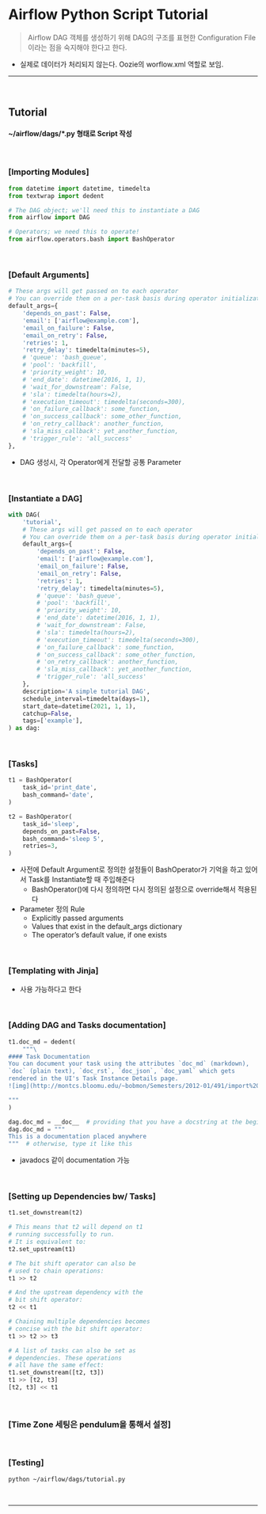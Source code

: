 # Airflow Python Script Tutorial
> Airflow DAG 객체를 생성하기 위해 DAG의 구조를 표현한 Configuration File이라는 점을 숙지해야 한다고 한다. 
* 실제로 데이터가 처리되지 않는다. Oozie의 worflow.xml 역할로 보임.

<hr>
<br>

## Tutorial
#### ~/airflow/dags/*.py 형태로 Script 작성

<br>

### [Importing Modules]
```python
from datetime import datetime, timedelta
from textwrap import dedent

# The DAG object; we'll need this to instantiate a DAG
from airflow import DAG

# Operators; we need this to operate!
from airflow.operators.bash import BashOperator
```

<br>

### [Default Arguments]
```python
# These args will get passed on to each operator
# You can override them on a per-task basis during operator initialization
default_args={
    'depends_on_past': False,
    'email': ['airflow@example.com'],
    'email_on_failure': False,
    'email_on_retry': False,
    'retries': 1,
    'retry_delay': timedelta(minutes=5),
    # 'queue': 'bash_queue',
    # 'pool': 'backfill',
    # 'priority_weight': 10,
    # 'end_date': datetime(2016, 1, 1),
    # 'wait_for_downstream': False,
    # 'sla': timedelta(hours=2),
    # 'execution_timeout': timedelta(seconds=300),
    # 'on_failure_callback': some_function,
    # 'on_success_callback': some_other_function,
    # 'on_retry_callback': another_function,
    # 'sla_miss_callback': yet_another_function,
    # 'trigger_rule': 'all_success'
},
```
* DAG 생성시, 각 Operator에게 전달할 공통 Parameter

<br>

### [Instantiate a DAG]
```python
with DAG(
    'tutorial',
    # These args will get passed on to each operator
    # You can override them on a per-task basis during operator initialization
    default_args={
        'depends_on_past': False,
        'email': ['airflow@example.com'],
        'email_on_failure': False,
        'email_on_retry': False,
        'retries': 1,
        'retry_delay': timedelta(minutes=5),
        # 'queue': 'bash_queue',
        # 'pool': 'backfill',
        # 'priority_weight': 10,
        # 'end_date': datetime(2016, 1, 1),
        # 'wait_for_downstream': False,
        # 'sla': timedelta(hours=2),
        # 'execution_timeout': timedelta(seconds=300),
        # 'on_failure_callback': some_function,
        # 'on_success_callback': some_other_function,
        # 'on_retry_callback': another_function,
        # 'sla_miss_callback': yet_another_function,
        # 'trigger_rule': 'all_success'
    },
    description='A simple tutorial DAG',
    schedule_interval=timedelta(days=1),
    start_date=datetime(2021, 1, 1),
    catchup=False,
    tags=['example'],
) as dag:
```

<br>

### [Tasks]
```python
t1 = BashOperator(
    task_id='print_date',
    bash_command='date',
)

t2 = BashOperator(
    task_id='sleep',
    depends_on_past=False,
    bash_command='sleep 5',
    retries=3,
)
```
* 사전에 Default Argument로 정의한 설정들이 BashOperator가 기억을 하고 있어서 Task를 Instantiate할 때 주입해준다
  * BashOperator()에 다시 정의하면 다시 정의된 설정으로 override해서 적용된다
* Parameter 정의 Rule
  * Explicitly passed arguments
  * Values that exist in the default_args dictionary
  * The operator’s default value, if one exists

<br>

### [Templating with Jinja]
* 사용 가능하다고 한다

<br>

### [Adding DAG and Tasks documentation]
```python
t1.doc_md = dedent(
    """\
#### Task Documentation
You can document your task using the attributes `doc_md` (markdown),
`doc` (plain text), `doc_rst`, `doc_json`, `doc_yaml` which gets
rendered in the UI's Task Instance Details page.
![img](http://montcs.bloomu.edu/~bobmon/Semesters/2012-01/491/import%20soul.png)

"""
)

dag.doc_md = __doc__  # providing that you have a docstring at the beginning of the DAG
dag.doc_md = """
This is a documentation placed anywhere
"""  # otherwise, type it like this
```
* javadocs 같이 documentation 가능

<br>

### [Setting up Dependencies bw/ Tasks]
```python
t1.set_downstream(t2)

# This means that t2 will depend on t1
# running successfully to run.
# It is equivalent to:
t2.set_upstream(t1)

# The bit shift operator can also be
# used to chain operations:
t1 >> t2

# And the upstream dependency with the
# bit shift operator:
t2 << t1

# Chaining multiple dependencies becomes
# concise with the bit shift operator:
t1 >> t2 >> t3

# A list of tasks can also be set as
# dependencies. These operations
# all have the same effect:
t1.set_downstream([t2, t3])
t1 >> [t2, t3]
[t2, t3] << t1
```

<br>

### [Time Zone 세팅은 pendulum을 통해서 설정]

<br>

### [Testing]
```bash
python ~/airflow/dags/tutorial.py
```

<br>
<hr>
<br>
